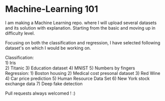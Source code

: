 # Machine-Learning 101

I am making a Machine Learning repo. where I will upload several datasets and its solution with explanation. Starting from the basic and moving up in difficulty level.

Focusing on both the classification and regression, I have selected following dataset's on which I would be working on. 

Classification:<br/>
	1) Iris <br/>
	2) Titanic 
	3) Education dataset 
	4) MNIST
	5) Numbers by fingers  
Regression:
	1) Boston housing
	2) Medical cost presonal dataset
	3) Red Wine
	4) Car price prediction 
	5) Human Resource Data Set
	6) New York stock exchange data
	7) Deep fake detection

Pull requests always welcomed ! :)
